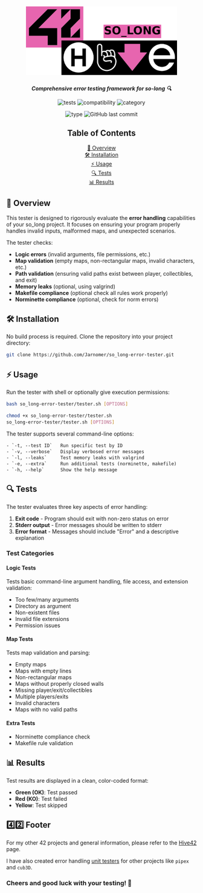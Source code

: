 <h1 align="center">
  <img src="assets/so_long.png" alt="so_long" width="400">
</h1>

<p align="center">
  <b><i>Comprehensive error testing framework for so-long 🔍</i></b><br>
</p>

<p align="center">
  <img src="https://img.shields.io/badge/Tests-30%2B-lightgreen?style=for-the-badge" alt="tests">
  <img src="https://img.shields.io/badge/Compatible-macOS%20%26%20Linux-lightblue?style=for-the-badge" alt="compatibility">
  <img src="https://img.shields.io/badge/Category-Error%20Handling-pink?style=for-the-badge" alt="category">
</p>

<p align="center">
  <img src="https://img.shields.io/badge/Type-Unit%20Testing-violet?style=for-the-badge" alt="type">
  <img src="https://img.shields.io/github/last-commit/Jarnomer/pipex-error-tester/main?style=for-the-badge&color=red" alt="GitHub last commit">
</p>

<div align="center">

## Table of Contents

[📝 Overview](#-overview)  
[🛠️ Installation](#️-installation)  
[⚡ Usage](#-usage)  
[🔍 Tests](#-tests)  
[📊 Results](#-results)

</div>

## 📝 Overview

This tester is designed to rigorously evaluate the **error handling** capabilities of your so_long project. It focuses on ensuring your program properly handles invalid inputs, malformed maps, and unexpected scenarios.

The tester checks:
- **Logic errors** (invalid arguments, file permissions, etc.)
- **Map validation** (empty maps, non-rectangular maps, invalid characters, etc.)
- **Path validation** (ensuring valid paths exist between player, collectibles, and exit)
- **Memory leaks** (optional, using valgrind)
- **Makefile compliance** (optional check all rules work properly)
- **Norminette compliance** (optional, check for norm errors)

## 🛠️ Installation

No build process is required. Clone the repository into your project directory:

```bash
git clone https://github.com/Jarnomer/so_long-error-tester.git
```

## ⚡ Usage

Run the tester with shell or optionally give execution permissions:

```bash
bash so_long-error-tester/tester.sh [OPTIONS]
```

```bash
chmod +x so_long-error-tester/tester.sh
so_long-error-tester/tester.sh [OPTIONS]
```

The tester supports several command-line options:

```
- `-t, --test ID`   Run specific test by ID
- `-v, --verbose`   Display verbosed error messages
- `-l, --leaks`     Test memory leaks with valgrind
- `-e, --extra`     Run additional tests (norminette, makefile)
- `-h, --help`      Show the help message
```

## 🔍 Tests

The tester evaluates three key aspects of error handling:

1. **Exit code** - Program should exit with non-zero status on error
2. **Stderr output** - Error messages should be written to stderr
3. **Error format** - Messages should include "Error" and a descriptive explanation

### Test Categories

#### Logic Tests
Tests basic command-line argument handling, file access, and extension validation:
- Too few/many arguments
- Directory as argument
- Non-existent files
- Invalid file extensions
- Permission issues

#### Map Tests
Tests map validation and parsing:
- Empty maps
- Maps with empty lines
- Non-rectangular maps
- Maps without properly closed walls
- Missing player/exit/collectibles
- Multiple players/exits
- Invalid characters
- Maps with no valid paths

#### Extra Tests
- Norminette compliance check
- Makefile rule validation

## 📊 Results

Test results are displayed in a clean, color-coded format:

- **Green (OK)**: Test passed
- **Red (KO)**: Test failed
- **Yellow**: Test skipped

## 4️⃣2️⃣ Footer

For my other 42 projects and general information, please refer to the [Hive42](https://github.com/Jarnomer/Hive42) page.

I have also created error handling [unit testers](https://github.com/Jarnomer/42Testers) for other projects like `pipex` and `cub3D`.

### Cheers and good luck with your testing! 🚀
